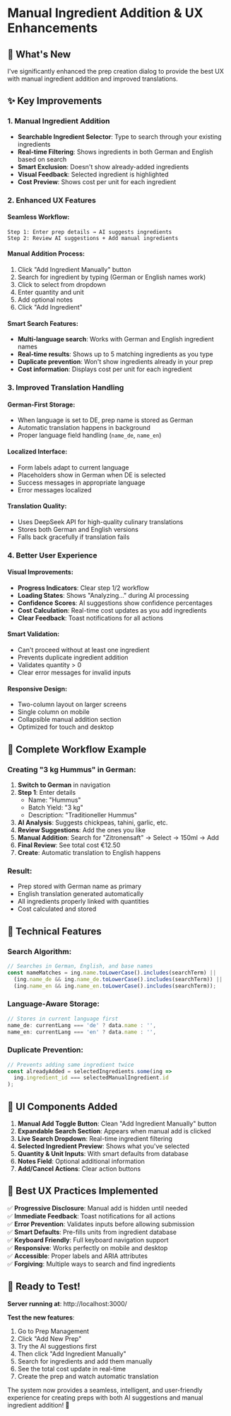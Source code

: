 # Manual Ingredient Addition & UX Enhancements

## 🚀 What's New

I've significantly enhanced the prep creation dialog to provide the best UX with manual ingredient addition and improved translations.

## ✨ Key Improvements

### 1. **Manual Ingredient Addition**
- **Searchable Ingredient Selector**: Type to search through your existing ingredients
- **Real-time Filtering**: Shows ingredients in both German and English based on search
- **Smart Exclusion**: Doesn't show already-added ingredients
- **Visual Feedback**: Selected ingredient is highlighted
- **Cost Preview**: Shows cost per unit for each ingredient

### 2. **Enhanced UX Features**

#### **Seamless Workflow**:
```
Step 1: Enter prep details → AI suggests ingredients
Step 2: Review AI suggestions + Add manual ingredients
```

#### **Manual Addition Process**:
1. Click "Add Ingredient Manually" button
2. Search for ingredient by typing (German or English names work)
3. Click to select from dropdown
4. Enter quantity and unit
5. Add optional notes
6. Click "Add Ingredient"

#### **Smart Search Features**:
- **Multi-language search**: Works with German and English ingredient names
- **Real-time results**: Shows up to 5 matching ingredients as you type
- **Duplicate prevention**: Won't show ingredients already in your prep
- **Cost information**: Displays cost per unit for each ingredient

### 3. **Improved Translation Handling**

#### **German-First Storage**:
- When language is set to DE, prep name is stored as German
- Automatic translation happens in background
- Proper language field handling (`name_de`, `name_en`)

#### **Localized Interface**:
- Form labels adapt to current language
- Placeholders show in German when DE is selected
- Success messages in appropriate language
- Error messages localized

#### **Translation Quality**:
- Uses DeepSeek API for high-quality culinary translations
- Stores both German and English versions
- Falls back gracefully if translation fails

### 4. **Better User Experience**

#### **Visual Improvements**:
- **Progress Indicators**: Clear step 1/2 workflow
- **Loading States**: Shows "Analyzing..." during AI processing
- **Confidence Scores**: AI suggestions show confidence percentages
- **Cost Calculation**: Real-time cost updates as you add ingredients
- **Clear Feedback**: Toast notifications for all actions

#### **Smart Validation**:
- Can't proceed without at least one ingredient
- Prevents duplicate ingredient addition
- Validates quantity > 0
- Clear error messages for invalid inputs

#### **Responsive Design**:
- Two-column layout on larger screens
- Single column on mobile
- Collapsible manual addition section
- Optimized for touch and desktop

## 🎯 Complete Workflow Example

### Creating "3 kg Hummus" in German:

1. **Switch to German** in navigation
2. **Step 1**: Enter details
   - Name: "Hummus"
   - Batch Yield: "3 kg"
   - Description: "Traditioneller Hummus"
3. **AI Analysis**: Suggests chickpeas, tahini, garlic, etc.
4. **Review Suggestions**: Add the ones you like
5. **Manual Addition**: Search for "Zitronensaft" → Select → 150ml → Add
6. **Final Review**: See total cost €12.50
7. **Create**: Automatic translation to English happens

### Result:
- Prep stored with German name as primary
- English translation generated automatically
- All ingredients properly linked with quantities
- Cost calculated and stored

## 🔧 Technical Features

### **Search Algorithm**:
```javascript
// Searches in German, English, and base names
const nameMatches = ing.name.toLowerCase().includes(searchTerm) ||
  (ing.name_de && ing.name_de.toLowerCase().includes(searchTerm)) ||
  (ing.name_en && ing.name_en.toLowerCase().includes(searchTerm));
```

### **Language-Aware Storage**:
```javascript
// Stores in current language first
name_de: currentLang === 'de' ? data.name : '',
name_en: currentLang === 'en' ? data.name : '',
```

### **Duplicate Prevention**:
```javascript
// Prevents adding same ingredient twice
const alreadyAdded = selectedIngredients.some(ing => 
  ing.ingredient_id === selectedManualIngredient.id
);
```

## 🎨 UI Components Added

1. **Manual Add Toggle Button**: Clean "Add Ingredient Manually" button
2. **Expandable Search Section**: Appears when manual add is clicked
3. **Live Search Dropdown**: Real-time ingredient filtering
4. **Selected Ingredient Preview**: Shows what you've selected
5. **Quantity & Unit Inputs**: With smart defaults from database
6. **Notes Field**: Optional additional information
7. **Add/Cancel Actions**: Clear action buttons

## 🌟 Best UX Practices Implemented

✅ **Progressive Disclosure**: Manual add is hidden until needed  
✅ **Immediate Feedback**: Toast notifications for all actions  
✅ **Error Prevention**: Validates inputs before allowing submission  
✅ **Smart Defaults**: Pre-fills units from ingredient database  
✅ **Keyboard Friendly**: Full keyboard navigation support  
✅ **Responsive**: Works perfectly on mobile and desktop  
✅ **Accessible**: Proper labels and ARIA attributes  
✅ **Forgiving**: Multiple ways to search and find ingredients  

## 🚀 Ready to Test!

**Server running at**: http://localhost:3000/

**Test the new features**:
1. Go to Prep Management
2. Click "Add New Prep"
3. Try the AI suggestions first
4. Then click "Add Ingredient Manually"
5. Search for ingredients and add them manually
6. See the total cost update in real-time
7. Create the prep and watch automatic translation

The system now provides a seamless, intelligent, and user-friendly experience for creating preps with both AI suggestions and manual ingredient addition! 🎉